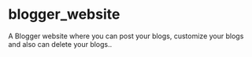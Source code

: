 # blogger_website
A Blogger website where you can post your blogs, customize your blogs and also can delete your blogs..
